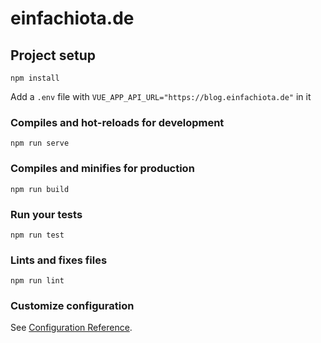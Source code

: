 # einfachiota.de

## Project setup
```
npm install
```

Add a `.env` file with `VUE_APP_API_URL="https://blog.einfachiota.de"` in it

### Compiles and hot-reloads for development
```
npm run serve
```

### Compiles and minifies for production
```
npm run build
```

### Run your tests
```
npm run test
```

### Lints and fixes files
```
npm run lint
```

### Customize configuration
See [Configuration Reference](https://cli.vuejs.org/config/).

